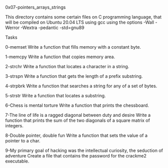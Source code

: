 0x07-pointers_arrays_strings

This directory contains some certain files on C programming language, that will be compiled on Ubuntu 20.04 LTS using gcc using the options -Wall -Werror -Wextra -pedantic -std=gnu89

Tasks

0-memset
Write a function that fills memory with a constant byte.

1-memcpy
Write a function that copies memory area.

2-strchr
Write a function that locates a character in a string.

3-strspn
Write a function that gets the length of a prefix substring.

4-strpbrk
Write a function that searches a string for any of a set of bytes.

5-strstr
Write a function that locates a substring.

6-Chess is mental torture
Write a function that prints the chessboard.

7-The line of life is a ragged diagonal between duty and desire
Write a function that prints the sum of the two diagonals of a square matrix of integers.

8-Double pointer, double fun
Write a function that sets the value of a pointer to a char.

9-My primary goal of hacking was the intellectual curiosity, the seduction of adventure
Create a file that contains the password for the crackme2 executable.
